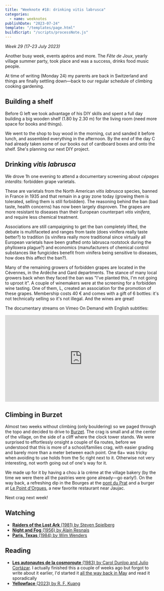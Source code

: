 ```yaml
---
title: "Weeknote #18: drinking vitis labrusca"
categories:
  - name: weeknotes
publishDate: "2023-07-24"
template: "/templates/page.html"
buildScript: "/scripts/processNote.js"
---
```


_Week 29 (17–23 July 2023)_

Another busy week, events apéros and more. The _Fête de Joux_, yearly village summer party, took place and was a success, drinks food music people.

At time of writing (Monday 24) my parents are back in Switzerland and things are finally settling down—back to our regular schedule of climbing cooking gardening.

## Building a shelf

Before G left we took advantage of his DIY skills and spent a full day building a big wooden shelf (1.80 by 2.30 m) for the living room (need more space for books and things).

We went to the shop to buy wood in the morning, cut and sanded it before lunch, and assembled everything in the afternoon. By the end of the day C had already taken some of our books out of cardboard boxes and onto the shelf. She's planning our next DIY project.

## Drinking _vitis labrusca_

We drove 1h one evening to attend a documentary screening about _<span lang="fr">cépages interdits</span>_: forbidden grape varietals.

These are varietals from the North American _vitis labrusca_ species, banned in France in 1935 and that remain in a gray zone today (growing them is tolerated, selling them is still forbidden). The reasoning behind the ban (bad taste, health concerns) has now been largely disproven. The grapes are more resistant to diseases than their European counterpart _vitis vinifera_, and require less chemical treatment.

Associations are still campaigning to get the ban completely lifted, the debate is multifaceted and ranges from taste (does vinifera really taste better?) to tradition (is vinifera really more traditional since virtually all European varietals have been grafted onto labrusca rootstock during the phylloxera plague?) and economics (manufacturers of chemical control substances like fungicides benefit from vinifera being sensitive to diseases, how does this affect the ban?).

Many of the remaining growers of forbidden grapes are located in the Cévennes, in the Ardèche and Gard departments. The stance of many local growers back when they faced the ban was "I've planted this, I'm not going to uproot it". A couple of winemakers were at the screening for a forbidden wine tasting. One of them, L, created an association for the promotion of these grapes. Membership costs 40 € and comes with a gift of 6 bottles: it's not technically selling so it's not illegal. And the wines are great!

The documentary streams on Vimeo On Demand with English subtitles:

<div class='embed-container'><iframe src='https://player.vimeo.com/video/767757636?title=1&byline=0&portrait=0' frameborder='0' allowFullScreen loading='lazy'></iframe></div>

## Climbing in Burzet

Almost two weeks without climbing (only bouldering) so we paged through the topo and decided to drive to [Burzet](https://www.ffme.fr/sne-fiche/2578/). The crag is small and at the center of the village, on the side of a cliff where the clock tower stands. We were surprised to effortlessly onsight a couple of 6a routes, before we understood that this is more of a school/families crag, with easier grading and barely more than a meter between each point. One 6a+ was tricky when avoiding to use holds from the 5c right next to it. Otherwise not very interesting, not worth going out of one's way for it.

We made up for it by having a chou à la crème at the village bakery (by the time we were there all the pastries were gone already—go early!). On the way back, a refreshing dip in the Bourges at the [pont du Prat](https://www.openstreetmap.org/way/940310095) and a burger at [Le Point d'Orgues](https://www.le-point-dorgues.com/), a new favorite restaurant near Jaujac.

Next crag next week!

## Watching

- [**Raiders of the Lost Ark** (1981) by Steven Spielberg](/notes/raiders-of-the-lost-ark-by-steven-spielberg/)
- [**Night and Fog** (1956) by Alain Resnais](/notes/night-and-fog-by-alain-resnais/)
- [**Paris, Texas** (1984) by Wim Wenders](/notes/paris-texas-by-wim-wenders/)

## Reading

- [**Les autonautes de la cosmoroute** (1983) by Carol Dunlop and Julio Cortázar](/notes/les-autonautes-de-la-cosmoroute-by-carol-dunlop-and-julio-cortazar/). I actually finished this a couple of weeks ago but forgot to write about it earlier, I'd started it [all the way back in May](/notes/weeknote-9-a-week-of-afternoons/) and read it sporadically
- [**Yellowface** (2023) by R. F. Kuang](/notes/yellowface-by-r-f-kuang/)

<style>.embed-container { position: relative; padding-bottom: 56.25%; height: 0; overflow: hidden; max-width: 100%; } .embed-container iframe, .embed-container object, .embed-container embed { position: absolute; top: 0; left: 0; width: 100%; height: 100%; }</style>
